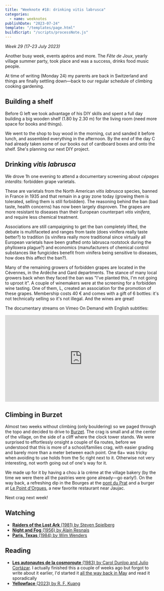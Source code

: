 ```yaml
---
title: "Weeknote #18: drinking vitis labrusca"
categories:
  - name: weeknotes
publishDate: "2023-07-24"
template: "/templates/page.html"
buildScript: "/scripts/processNote.js"
---
```


_Week 29 (17–23 July 2023)_

Another busy week, events apéros and more. The _Fête de Joux_, yearly village summer party, took place and was a success, drinks food music people.

At time of writing (Monday 24) my parents are back in Switzerland and things are finally settling down—back to our regular schedule of climbing cooking gardening.

## Building a shelf

Before G left we took advantage of his DIY skills and spent a full day building a big wooden shelf (1.80 by 2.30 m) for the living room (need more space for books and things).

We went to the shop to buy wood in the morning, cut and sanded it before lunch, and assembled everything in the afternoon. By the end of the day C had already taken some of our books out of cardboard boxes and onto the shelf. She's planning our next DIY project.

## Drinking _vitis labrusca_

We drove 1h one evening to attend a documentary screening about _<span lang="fr">cépages interdits</span>_: forbidden grape varietals.

These are varietals from the North American _vitis labrusca_ species, banned in France in 1935 and that remain in a gray zone today (growing them is tolerated, selling them is still forbidden). The reasoning behind the ban (bad taste, health concerns) has now been largely disproven. The grapes are more resistant to diseases than their European counterpart _vitis vinifera_, and require less chemical treatment.

Associations are still campaigning to get the ban completely lifted, the debate is multifaceted and ranges from taste (does vinifera really taste better?) to tradition (is vinifera really more traditional since virtually all European varietals have been grafted onto labrusca rootstock during the phylloxera plague?) and economics (manufacturers of chemical control substances like fungicides benefit from vinifera being sensitive to diseases, how does this affect the ban?).

Many of the remaining growers of forbidden grapes are located in the Cévennes, in the Ardèche and Gard departments. The stance of many local growers back when they faced the ban was "I've planted this, I'm not going to uproot it". A couple of winemakers were at the screening for a forbidden wine tasting. One of them, L, created an association for the promotion of these grapes. Membership costs 40 € and comes with a gift of 6 bottles: it's not technically selling so it's not illegal. And the wines are great!

The documentary streams on Vimeo On Demand with English subtitles:

<div class='embed-container'><iframe src='https://player.vimeo.com/video/767757636?title=1&byline=0&portrait=0' frameborder='0' allowFullScreen loading='lazy'></iframe></div>

## Climbing in Burzet

Almost two weeks without climbing (only bouldering) so we paged through the topo and decided to drive to [Burzet](https://www.ffme.fr/sne-fiche/2578/). The crag is small and at the center of the village, on the side of a cliff where the clock tower stands. We were surprised to effortlessly onsight a couple of 6a routes, before we understood that this is more of a school/families crag, with easier grading and barely more than a meter between each point. One 6a+ was tricky when avoiding to use holds from the 5c right next to it. Otherwise not very interesting, not worth going out of one's way for it.

We made up for it by having a chou à la crème at the village bakery (by the time we were there all the pastries were gone already—go early!). On the way back, a refreshing dip in the Bourges at the [pont du Prat](https://www.openstreetmap.org/way/940310095) and a burger at [Le Point d'Orgues](https://www.le-point-dorgues.com/), a new favorite restaurant near Jaujac.

Next crag next week!

## Watching

- [**Raiders of the Lost Ark** (1981) by Steven Spielberg](/notes/raiders-of-the-lost-ark-by-steven-spielberg/)
- [**Night and Fog** (1956) by Alain Resnais](/notes/night-and-fog-by-alain-resnais/)
- [**Paris, Texas** (1984) by Wim Wenders](/notes/paris-texas-by-wim-wenders/)

## Reading

- [**Les autonautes de la cosmoroute** (1983) by Carol Dunlop and Julio Cortázar](/notes/les-autonautes-de-la-cosmoroute-by-carol-dunlop-and-julio-cortazar/). I actually finished this a couple of weeks ago but forgot to write about it earlier, I'd started it [all the way back in May](/notes/weeknote-9-a-week-of-afternoons/) and read it sporadically
- [**Yellowface** (2023) by R. F. Kuang](/notes/yellowface-by-r-f-kuang/)

<style>.embed-container { position: relative; padding-bottom: 56.25%; height: 0; overflow: hidden; max-width: 100%; } .embed-container iframe, .embed-container object, .embed-container embed { position: absolute; top: 0; left: 0; width: 100%; height: 100%; }</style>
